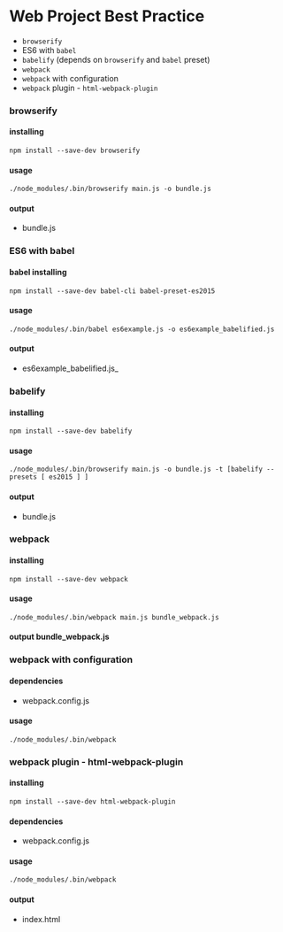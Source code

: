 # Web Project Best Practice

- `browserify`
- ES6 with `babel`
- `babelify` (depends on `browserify` and `babel` preset)
- `webpack`
- `webpack` with configuration
- `webpack` plugin - `html-webpack-plugin`

### browserify

#### installing

`npm install --save-dev browserify`

#### usage

`./node_modules/.bin/browserify main.js -o bundle.js`

#### output

- bundle.js

### ES6 with babel

#### babel installing

`npm install --save-dev babel-cli babel-preset-es2015`

#### usage

`./node_modules/.bin/babel es6example.js -o es6example_babelified.js`

#### output

- es6example_babelified.js_

### babelify

#### installing

`npm install --save-dev babelify`

#### usage

`./node_modules/.bin/browserify main.js -o bundle.js -t [babelify --presets [ es2015 ] ]`

#### output

- bundle.js

### webpack

#### installing

`npm install --save-dev webpack`

#### usage

`./node_modules/.bin/webpack main.js bundle_webpack.js`

#### output bundle_webpack.js

### webpack with configuration

#### dependencies

- webpack.config.js

#### usage

`./node_modules/.bin/webpack`

### webpack plugin - html-webpack-plugin

#### installing

`npm install --save-dev html-webpack-plugin`

#### dependencies

- webpack.config.js

#### usage

`./node_modules/.bin/webpack`

#### output

- index.html
